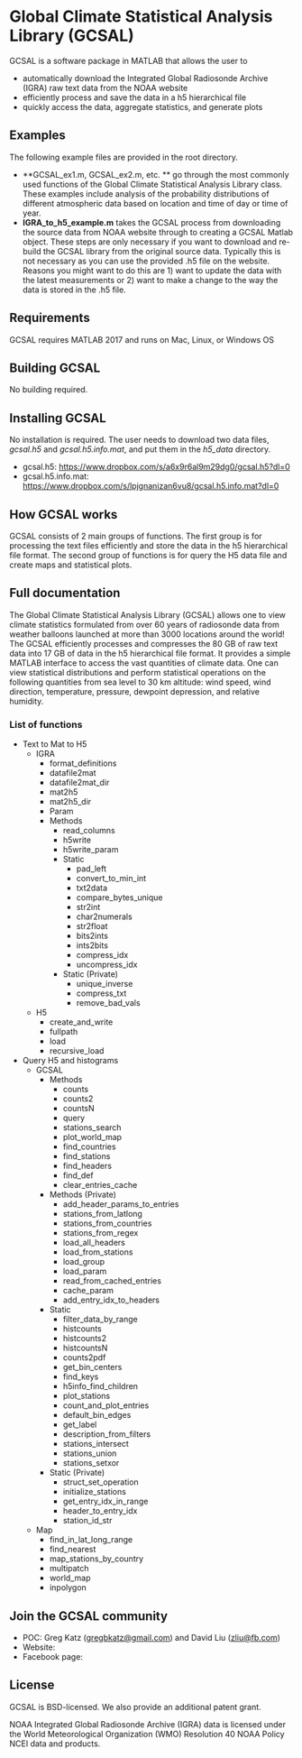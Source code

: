 # Global Climate Statistical Analysis Library (GCSAL)
GCSAL is a software package in MATLAB that allows the user to
- automatically download the Integrated Global Radiosonde Archive (IGRA) raw
text data from the NOAA website
- efficiently process and save the data in a h5 hierarchical file
- quickly access the data, aggregate statistics, and generate plots

## Examples
The following example files are provided in the root directory.  
* **GCSAL_ex1.m, GCSAL_ex2.m, etc. ** go through the most commonly used functions
of the Global Climate Statistical Analysis Library class. These examples include
analysis of the probability distributions of different atmospheric data based on
location and time of day or time of year.
* **IGRA_to_h5_example.m** takes the GCSAL process from downloading the source
data from NOAA website through to creating a GCSAL Matlab object.  These steps
are only necessary if you want to download and re-build the GCSAL library from
the original source data. Typically this is not necessary as you can use the
provided .h5 file on the website. Reasons you might want to do this are 1) want
to update the data with the latest measurements or 2) want to make a change to the
way the data is stored in the .h5 file.

## Requirements
GCSAL requires MATLAB 2017 and runs on Mac, Linux, or Windows OS

## Building GCSAL
No building required.

## Installing GCSAL
No installation is required.  The user needs to download two data files,
*gcsal.h5* and *gcsal.h5.info.mat*, and put them in the *h5_data* directory.
- gcsal.h5: https://www.dropbox.com/s/a6x9r6al9m29dg0/gcsal.h5?dl=0
- gcsal.h5.info.mat: https://www.dropbox.com/s/lpjgnanizan6vu8/gcsal.h5.info.mat?dl=0

## How GCSAL works
GCSAL consists of 2 main groups of functions.  The first group is for processing
the text files efficiently and store the data in the h5 hierarchical file
format.  The second group of functions is for query the H5 data file and create
maps and statistical plots.

## Full documentation
The Global Climate Statistical Analysis Library (GCSAL) allows one to view
climate statistics formulated from over 60 years of radiosonde data from weather
balloons launched at more than 3000 locations around the world! The GCSAL efficiently
processes and compresses the 80 GB of raw text data into 17 GB of data in the h5
hierarchical file format. It provides a simple MATLAB interface to access the
vast quantities of climate data. One can view statistical distributions and
perform statistical operations on the following quantities from sea level to
30 km altitude: wind speed, wind direction, temperature, pressure, dewpoint
depression, and relative humidity.

### List of functions
- Text to Mat to H5
  - IGRA
    - format_definitions
    - datafile2mat
    - datafile2mat_dir
    - mat2h5
    - mat2h5_dir
    - Param
    - Methods
      - read_columns
      - h5write
      - h5write_param
      - Static
        - pad_left
        - convert_to_min_int
        - txt2data
        - compare_bytes_unique
        - str2int
        - char2numerals
        - str2float
        - bits2ints
        - ints2bits
        - compress_idx
        - uncompress_idx
      - Static (Private)
        - unique_inverse
        - compress_txt
        - remove_bad_vals
  - H5
    - create_and_write
    - fullpath
    - load
    - recursive_load
- Query H5 and histograms
  - GCSAL
    - Methods
      - counts
      - counts2
      - countsN
      - query
      - stations_search
      - plot_world_map
      - find_countries
      - find_stations
      - find_headers
      - find_def
      - clear_entries_cache
    - Methods (Private)
      - add_header_params_to_entries
      - stations_from_latlong
      - stations_from_countries
      - stations_from_regex
      - load_all_headers
      - load_from_stations
      - load_group
      - load_param
      - read_from_cached_entries
      - cache_param
      - add_entry_idx_to_headers
    - Static
      - filter_data_by_range
      - histcounts
      - histcounts2
      - histcountsN
      - counts2pdf
      - get_bin_centers
      - find_keys
      - h5info_find_children
      - plot_stations
      - count_and_plot_entries
      - default_bin_edges
      - get_label
      - description_from_filters
      - stations_intersect
      - stations_union
      - stations_setxor
    - Static (Private)
      - struct_set_operation
      - initialize_stations
      - get_entry_idx_in_range
      - header_to_entry_idx
      - station_id_str
  - Map
    - find_in_lat_long_range
    - find_nearest
    - map_stations_by_country
    - multipatch
    - world_map
    - inpolygon


## Join the GCSAL community
* POC: Greg Katz (<gregbkatz@gmail.com>) and David Liu (<zliu@fb.com>)
* Website:
* Facebook page:

## License
GCSAL is BSD-licensed. We also provide an additional patent grant.

NOAA Integrated Global Radiosonde Archive (IGRA) data is licensed under the
World Meteorological Organization (WMO) Resolution 40 NOAA Policy NCEI data and
products.

